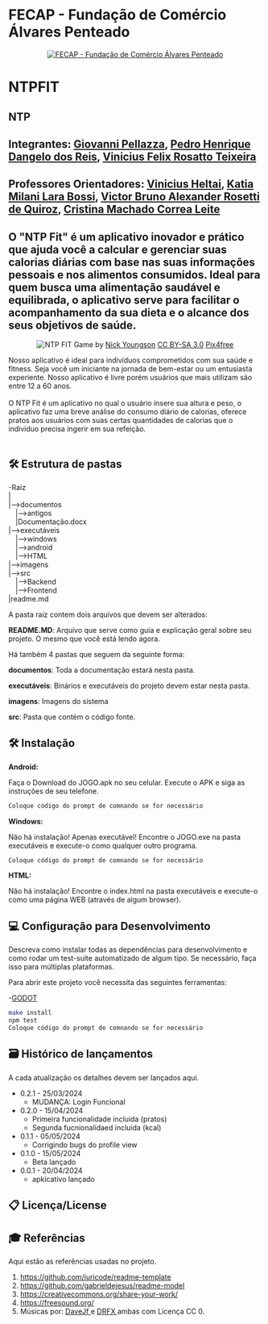 # FECAP - Fundação de Comércio Álvares Penteado

<p align="center">
<a href= "https://www.fecap.br/"><img src="https://encrypted-tbn0.gstatic.com/images?q=tbn:ANd9GcRhZPrRa89Kma0ZZogxm0pi-tCn_TLKeHGVxywp-LXAFGR3B1DPouAJYHgKZGV0XTEf4AE&usqp=CAU" alt="FECAP - Fundação de Comércio Álvares Penteado" border="0"></a>
</p>

# NTPFIT

## NTP

## Integrantes: <a href="https://www.linkedin.com/in/victorbarq/">Giovanni Pellazza</a>, <a href="https://www.linkedin.com/in/victorbarq/">Pedro Henrique Dangelo dos Reis</a>, <a href="https://www.linkedin.com/in/victorbarq/">Vinicius Felix Rosatto Teixeira </a>

## Professores Orientadores: <a href="https://www.linkedin.com/in/victorbarq/">Vinicius Heltai</a>, <a href="https://www.linkedin.com/in/victorbarq/">Katia Milani Lara Bossi</a>, <a href="https://www.linkedin.com/in/victorbarq/"> Victor Bruno Alexander Rosetti de Quiroz</a>, <a href="https://www.linkedin.com/in/victorbarq/"> Cristina Machado Correa Leite</a>

## O "NTP Fit" é um aplicativo inovador e prático que ajuda você a calcular e gerenciar suas calorias diárias com base nas suas informações pessoais e nos alimentos consumidos. Ideal para quem busca uma alimentação saudável e equilibrada, o aplicativo serve para facilitar o acompanhamento da sua dieta e o alcance dos seus objetivos de saúde.

<p align="center">
<img src="https://www.canva.com/design/DAGBRikQKZA/97YcaCjNHn2R6WPLbRq4xw/edit" alt="NTP FIT" border="0">
  Game by <a href="http://www.nyphotographic.com/">Nick Youngson</a> <a rel="license" href="https://creativecommons.org/licenses/by-sa/3.0/">CC BY-SA 3.0</a> <a href="http://pix4free.org/">Pix4free</a>
</p>


Nosso aplicativo é ideal para indivíduos comprometidos com sua saúde e fitness. Seja você um iniciante na jornada de bem-estar ou um entusiasta experiente. Nosso aplicativo é livre porém usuários que mais utilizam são entre 12 a 60 anos.
<br><br>
O NTP Fit é um aplicativo no qual o usuário insere sua altura e peso, o aplicativo faz uma breve análise
do consumo diário de calorias, oferece pratos aos usuários com suas certas quantidades de calorias que o indivíduo precisa ingerir em sua refeição. 
<br><br>


## 🛠 Estrutura de pastas

-Raiz<br>
|<br>
|-->documentos<br>
  &emsp;|-->antigos<br>
  &emsp;|Documentação.docx<br>
|-->executáveis<br>
  &emsp;|-->windows<br>
  &emsp;|-->android<br>
  &emsp;|-->HTML<br>
|-->imagens<br>
|-->src<br>
  &emsp;|-->Backend<br>
  &emsp;|-->Frontend<br>
|readme.md<br>

A pasta raiz contem dois arquivos que devem ser alterados:

<b>README.MD</b>: Arquivo que serve como guia e explicação geral sobre seu projeto. O mesmo que você está lendo agora.

Há também 4 pastas que seguem da seguinte forma:

<b>documentos</b>: Toda a documentação estará nesta pasta.

<b>executáveis</b>: Binários e executáveis do projeto devem estar nesta pasta.

<b>imagens</b>: Imagens do sistema

<b>src</b>: Pasta que contém o código fonte.

## 🛠 Instalação

<b>Android:</b>

Faça o Download do JOGO.apk no seu celular.
Execute o APK e siga as instruções de seu telefone.

```sh
Coloque código do prompt de comnando se for necessário
```

<b>Windows:</b>

Não há instalação! Apenas executável!
Encontre o JOGO.exe na pasta executáveis e execute-o como qualquer outro programa.

```sh
Coloque código do prompt de comnando se for necessário
```

<b>HTML:</b>

Não há instalação!
Encontre o index.html na pasta executáveis e execute-o como uma página WEB (através de algum browser).

## 💻 Configuração para Desenvolvimento

Descreva como instalar todas as dependências para desenvolvimento e como rodar um test-suite automatizado de algum tipo. Se necessário, faça isso para múltiplas plataformas.

Para abrir este projeto você necessita das seguintes ferramentas:

-<a href="https://godotengine.org/download">GODOT</a>

```sh
make install
npm test
Coloque código do prompt de comnando se for necessário
```

## 🗃 Histórico de lançamentos

A cada atualização os detalhes devem ser lançados aqui.

* 0.2.1 - 25/03/2024
    * MUDANÇA: Login Funcional
* 0.2.0 - 15/04/2024
    * Primeira funcionalidade incluida (pratos)
    * Segunda fucnionalidaed incluida (kcal)
* 0.1.1 - 05/05/2024
    * Corrigindo bugs do profile view
* 0.1.0 - 15/05/2024
    * Beta lançado
* 0.0.1 - 20/04/2024
    * apkicativo lançado

## 📋 Licença/License


## 🎓 Referências

Aqui estão as referências usadas no projeto.

1. <https://github.com/iuricode/readme-template>
2. <https://github.com/gabrieldejesus/readme-model>
3. <https://creativecommons.org/share-your-work/>
4. <https://freesound.org/>
5. Músicas por: <a href="https://freesound.org/people/DaveJf/sounds/616544/"> DaveJf </a> e <a href="https://freesound.org/people/DRFX/sounds/338986/"> DRFX </a> ambas com Licença CC 0.
